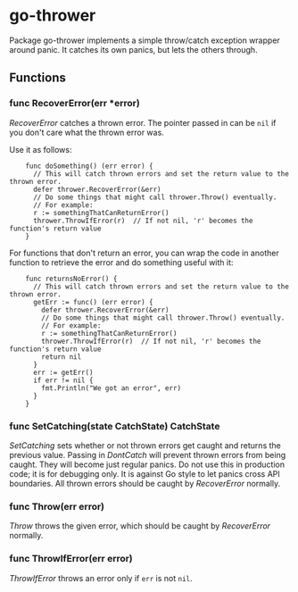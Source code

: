 # go-thrower
Package go-thrower implements a simple throw/catch exception wrapper around
panic. It catches its own panics, but lets the others through.
## Functions
### func RecoverError(err \*error)
*RecoverError* catches a thrown error. The pointer passed in can be `nil` if you
don't care what the thrown error was.

Use it as follows:

        func doSomething() (err error) {
          // This will catch thrown errors and set the return value to the thrown error.
          defer thrower.RecoverError(&err)
          // Do some things that might call thrower.Throw() eventually.
          // For example:
          r := somethingThatCanReturnError()
          thrower.ThrowIfError(r)  // If not nil, 'r' becomes the function's return value
        }

For functions that don't return an error, you can wrap the code in another function to retrieve the error and do
something useful with it:

        func returnsNoError() {
          // This will catch thrown errors and set the return value to the thrown error.
          getErr := func() (err error) {
            defer thrower.RecoverError(&err)
            // Do some things that might call thrower.Throw() eventually.
            // For example:
            r := somethingThatCanReturnError()
            thrower.ThrowIfError(r)  // If not nil, 'r' becomes the function's return value
            return nil
          }
          err := getErr()
          if err != nil {
            fmt.Println("We got an error", err)
          }
        }

### func SetCatching(state CatchState) CatchState
*SetCatching* sets whether or not thrown errors get caught and returns the
previous value.  Passing in *DontCatch* will prevent thrown errors from being
caught.  They will become just regular panics.  Do not use this in production
code; it is for debugging only. It is against Go style to let panics cross API
boundaries. All thrown errors should be caught by *RecoverError* normally.

### func Throw(err error)
*Throw* throws the given error, which should be caught by *RecoverError* normally.
### func ThrowIfError(err error)
*ThrowIfError* throws an error only if `err` is not `nil`.
